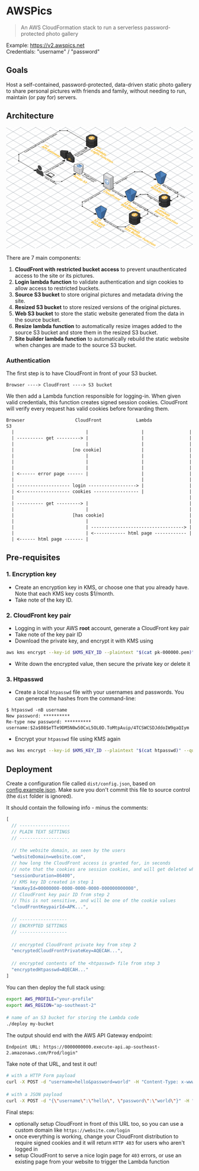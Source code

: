 # AWSPics

> An AWS CloudFormation stack to run a serverless password-protected photo
  gallery

Example: <https://v2.awspics.net>  
Credentials: "username" / "password"

## Goals

Host a self-contained, password-protected, data-driven static photo gallery to
share personal pictures with friends and family, without needing to run,
maintain (or pay for) servers.

## Architecture

![](assets/architecture.png)

There are 7 main components:

1. **CloudFront with restricted bucket access** to prevent unauthenticated
   access to the site or its pictures.
2. **Login lambda function** to validate authentication and sign cookies to
   allow access to restricted buckets.
3. **Source S3 bucket** to store original pictures and metadata driving the
   site.
4. **Resized S3 bucket** to store resized versions of the original pictures.
5. **Web S3 bucket** to store the static website generated from the data in the
   source bucket.
6. **Resize lambda function** to automatically resize images added to the source
   S3 bucket and store them in the resized S3 bucket.
7. **Site builder lambda function** to automatically rebuild the static website
   when changes are made to the source S3 bucket.

### Authentication

The first step is to have CloudFront in front of your S3 bucket.

```
Browser ----> CloudFront ----> S3 bucket
```

We then add a Lambda function responsible for logging-in.
When given valid credentials, this function creates signed session cookies.
CloudFront will verify every request has valid cookies before forwarding them.

```
Browser                   CloudFront             Lambda              S3
  |                           |                    |                 |
  | ---------- get ---------> |                    |                 |
  |                           |                    |                 |
  |                      [no cookie]               |                 |
  |                           |                    |                 |
  |                           |                    |                 |
  |                           |                    |                 |
  | <------ error page ------ |                    |                 |
  |                                                |                 |
  | -------------------- login ------------------> |                 |
  | <------------------- cookies ----------------- |                 |
  |                                                                  |
  | ---------- get ---------> |                                      |
  |                           |                                      |
  |                      [has cookie]                                |
  |                           |                                      |
  |                           | -----------------------------------> |
  |                           | <------------ html page ------------ |
  | <------ html page ------- |
```

## Pre-requisites

### 1. Encryption key

- Create an encryption key in KMS, or choose one that you already have. Note that each KMS key costs $1/month.
- Take note of the key ID.

### 2. CloudFront key pair

- Logging in with your AWS **root** account, generate a CloudFront key pair
- Take note of the key pair ID
- Download the private key, and encrypt it with KMS using

```bash
aws kms encrypt --key-id $KMS_KEY_ID --plaintext "$(cat pk-000000.pem)" --query CiphertextBlob --output text
```

- Write down the encrypted value, then secure the private key or delete it

### 3. Htpasswd

- Create a local `htpasswd` file with your usernames and passwords. You can generate the hashes from the command-line:

```
$ htpasswd -nB username
New password: **********
Re-type new password: **********
username:$2a$08$eTTe9DM5N0w50CxL5OL0D.ToMtpAuip/4TCSWCSDJddoIW9gaQIym
```

- Encrypt your `htpasswd` file using KMS again

```bash
aws kms encrypt --key-id $KMS_KEY_ID --plaintext "$(cat htpasswd)" --query CiphertextBlob --output text
```

## Deployment

Create a configuration file called `dist/config.json`, based on [config.example.json](config.example.json).
Make sure you don't commit this file to source control (the `dist` folder is ignored).

It should contain the following info - minus the comments:

```js
[
  // -------------------
  // PLAIN TEXT SETTINGS
  // -------------------

  // the website domain, as seen by the users
  "websiteDomain=website.com",
  // how long the CloudFront access is granted for, in seconds
  // note that the cookies are session cookies, and will get deleted when the browser is closed anyway
  "sessionDuration=86400",
  // KMS key ID created in step 1
  "kmsKeyId=00000000-0000-0000-0000-000000000000",
  // CloudFront key pair ID from step 2
  // This is not sensitive, and will be one of the cookie values
  "cloudFrontKeypairId=APK...",

  // ------------------
  // ENCRYPTED SETTINGS
  // ------------------

  // encrypted CloudFront private key from step 2
  "encryptedCloudFrontPrivateKey=AQECAH...",

  // encrypted contents of the <htpasswd> file from step 3
  "encryptedHtpasswd=AQECAH..."
]
```

You can then deploy the full stack using:

```bash
export AWS_PROFILE="your-profile"
export AWS_REGION="ap-southeast-2"

# name of an S3 bucket for storing the Lambda code
./deploy my-bucket
```

The output should end with the AWS API Gateway endpoint:

```
Endpoint URL: https://0000000000.execute-api.ap-southeast-2.amazonaws.com/Prod/login"
```

Take note of that URL, and test it out!

```bash
# with a HTTP Form payload
curl -X POST -d "username=hello&password=world" -H "Content-Type: x-www-form-encoded" -i "https://0000000000.execute-api.ap-southeast-2.amazonaws.com/Prod/login"

# with a JSON payload
curl -X POST -d "{\"username\":\"hello\", \"password\":\"world\"}" -H "Content-Type: application/json" -i "https://0000000000.execute-api.ap-southeast-2.amazonaws.com/Prod/login"
```

Final steps:

- optionally setup CloudFront in front of this URL too, so you can use a custom domain like `https://website.com/login`
- once everything is working, change your CloudFront distribution to require signed cookies
and it will return `HTTP 403` for users who aren't logged in
- setup CloudFront to serve a nice login page for `403` errors, or use an existing page from your website to trigger the Lambda function
